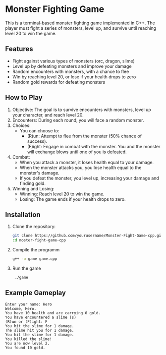 # Monster Fighting Game

This is a terminal-based monster fighting game implemented in C++. The player must fight a series of monsters, level up, and survive until reaching level 20 to win the game.

## Features

- Fight against various types of monsters (orc, dragon, slime)
- Level up by defeating monsters and improve your damage
- Random encounters with monsters, with a chance to flee
- Win by reaching level 20, or lose if your health drops to zero
- Random gold rewards for defeating monsters

## How to Play

1. Objective: The goal is to survive encounters with monsters, level up your character, and reach level 20.
2. Encounters: During each round, you will face a random monster.
3. Choices: 
   - You can choose to:
     - (R)un: Attempt to flee from the monster (50% chance of success).
     - (F)ight: Engage in combat with the monster. You and the monster will exchange blows until one of you is defeated.
4. Combat:
   - When you attack a monster, it loses health equal to your damage.
   - When the monster attacks you, you lose health equal to the monster's damage.
   - If you defeat the monster, you level up, increasing your damage and finding gold.
5. Winning and Losing:
   - Winning: Reach level 20 to win the game.
   - Losing: The game ends if your health drops to zero.

## Installation

1. Clone the repository:
   ```bash
   git clone https://github.com/yourusername/Monster-Fight-Game-cpp.git
   cd moster-fight-game-cpp
2. Compile the programm
   ```bash
   g++ -o game game.cpp
3. Run the game
   ```bash
    ./game

  ## Example Gameplay
  ```console
  Enter your name: Hero
  Welcome, Hero.
  You have 10 health and are carrying 0 gold.
  You have encountered a slime (s)
  (R)un or (F)ight: F
  You hit the slime for 1 damage.
  The slime hit you for 1 damage.
  You hit the slime for 1 damage.
  You killed the slime!
  You are now level 2.
  You found 10 gold.
